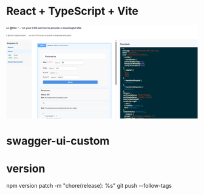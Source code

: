 # React + TypeScript + Vite
![tela inicial](tela_inicial.png)
# swagger-ui-custom

# version
npm version patch -m "chore(release): %s"
git push --follow-tags